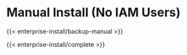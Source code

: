 # Manual Install (No IAM Users)

{{< enterprise-install/backup-manual >}}

{{< enterprise-install/complete >}}